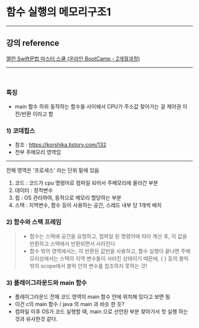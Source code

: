 # 함수 실행의 메모리구조1

---

## 강의 reference

[앨런 Swift문법 마스터 스쿨 (온라인 BootCamp - 2개월과정)](https://www.inflearn.com/course/스위프트-문법-마스터-스쿨/dashboard)

---

<br>

### 특징

- main 함수 하위 동작하는 함수들 사이에서 CPU가 주소값 찾아가는 걸 제어권 이전/반환 이라고 함

### 1) 코데힙스

- 참조 : https://korshika.tistory.com/132
- 전부 주메모리 영역임

---

전체 영역은 '프로세스' 라는 단위 밑에 있음

1. 코드 : 코드가 cpu 명령어로 컴파일 되어서 주메모리에 올라간 부분
2. 데이터 : 정적변수
3. 힙 : OS 관리하여, 동적으로 메모리 할당하는 부분
4. 스택 : 지역변수, 함수 등이 사용하는 공간, 스레드 내부 당 1개씩 배치

### 2) 함수와 스택 프레임

> - 함수는 스택에 공간을 요청하고, 컴파일 된 명령어에 따라 계산 후, 이 값을 반환하고 스택에서 반환되면서 사라진다
> - 함수 밖의 영역에서는, 이 반환된 값만을 사용하고, 함수 실행이 끝나면 주메모리상에서는 스택의 지역 변수들이 사라진 상태이기 때문에, { } 등의 블럭 밖의 scope에서 블럭 안의 변수를 참조하지 못하는 것!

### 3) 플레이그라운드와 main 함수

- 플레이그라운드 전체 코드 영역이 main 함수 안에 위치해 있다고 보면 됨
- 이건 c의 main 함수 / java 의 main 과 비슷 한 듯?
- 컴파일 이후 OS가 코드 실행할 때, main 으로 선언된 부분 찾아가서 첫 실행 하는 것과 유사한것 같다.
